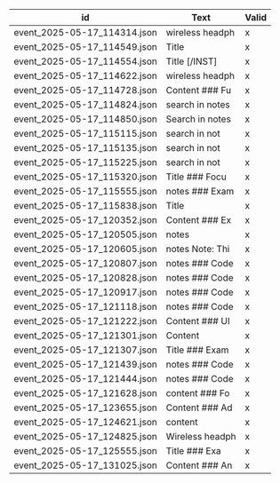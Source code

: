 | id | Text | Valid |
| --- | --- | --- |
| event_2025-05-17_114314.json | wireless headph | x |
| event_2025-05-17_114549.json | Title | x |
| event_2025-05-17_114554.json | Title [/INST] | x |
| event_2025-05-17_114622.json | wireless headph | x |
| event_2025-05-17_114728.json | Content  ### Fu | x |
| event_2025-05-17_114824.json | search in notes | x |
| event_2025-05-17_114850.json | Search in notes | x |
| event_2025-05-17_115115.json | search  in  not | x |
| event_2025-05-17_115135.json | search  in  not | x |
| event_2025-05-17_115225.json | search  in  not | x |
| event_2025-05-17_115320.json | Title  ### Focu | x |
| event_2025-05-17_115555.json | notes  ### Exam | x |
| event_2025-05-17_115838.json | Title | x |
| event_2025-05-17_120352.json | Content  ### Ex | x |
| event_2025-05-17_120505.json | notes | x |
| event_2025-05-17_120605.json | notes Note: Thi | x |
| event_2025-05-17_120807.json | notes ### Code | x |
| event_2025-05-17_120828.json | notes ### Code | x |
| event_2025-05-17_120917.json | notes ### Code | x |
| event_2025-05-17_121118.json | notes ### Code | x |
| event_2025-05-17_121222.json | Content ### UI | x |
| event_2025-05-17_121301.json | Content | x |
| event_2025-05-17_121307.json | Title  ### Exam | x |
| event_2025-05-17_121439.json | notes ### Code | x |
| event_2025-05-17_121444.json | notes ### Code | x |
| event_2025-05-17_121628.json | content  ### Fo | x |
| event_2025-05-17_123655.json | Content  ### Ad | x |
| event_2025-05-17_124621.json | content | x |
| event_2025-05-17_124825.json | Wireless headph | x |
| event_2025-05-17_125555.json | Title   ### Exa | x |
| event_2025-05-17_131025.json | Content  ### An | x |
